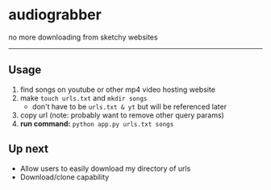 # audiograbber
no more downloading from sketchy websites

----------

## Usage

1. find songs on youtube or other mp4 video hosting website
2. make `touch urls.txt` and `mkdir songs`
    - don't have to be `urls.txt & yt` but will be referenced later 
3. copy url (note: probably want to remove other query params)
4. **run command:** `python app.py urls.txt songs`

## Up next

- Allow users to easily download my directory of urls
- Download/clone capability